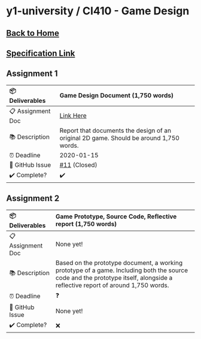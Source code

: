 # y1-university / CI410 - Game Design

## [Back to Home](https://github.com/summerysaturn/y1-university)

## [Specification Link](CI410-Specification.pdf)

## Assignment 1

| :package: Deliverables       | Game Design Document (1,750 words)                                                                                                              |
| :--------------------------- | :---------------------------------------------------------------------------------------------------------------------------------------------- |
| :clipboard: Assignment Doc   | [Link Here](https://github.com/summerysaturn/y1-university/blob/main/CI410-Introduction-to-Game-Design-and-Development/CI410%20CW1%20Brief.pdf) |
| :books: Description          | Report that documents the design of an original 2D game. Should be around 1,750 words.                                                          |
| :alarm_clock: Deadline       | 2020-01-15                                                                                                                                      |
| :memo: GitHub Issue          | [#11](https://github.com/summerysaturn/y1-university/issues/11) (Closed)                                                                        |
| :heavy_check_mark: Complete? | :heavy_check_mark:                                                                                                                              |

## Assignment 2

| :package: Deliverables       | Game Prototype, Source Code, Reflective report (1,750 words)                                                                                                                  |
| :--------------------------- | :---------------------------------------------------------------------------------------------------------------------------------------------------------------------------- |
| :clipboard: Assignment Doc   | None yet!                                                                                                                                                                     |
| :books: Description          | Based on the prototype document, a working prototype of a game. Including both the source code and the prototype itself, alongside a reflective report of around 1,750 words. |
| :alarm_clock: Deadline       | :question:                                                                                                                                                                    |
| :memo: GitHub Issue          | None yet!                                                                                                                                                                     |
| :heavy_check_mark: Complete? | :x:                                                                                                                                                                           |
